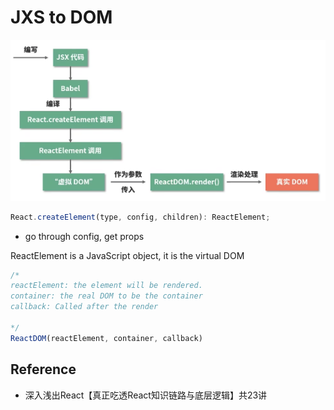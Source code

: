 # JXS to DOM

![](./jsx-to-dom.png)

```js
React.createElement(type, config, children): ReactElement;
```
- go through config, get props

ReactElement is a JavaScript object, it is the virtual DOM


```js
/*
reactElement: the element will be rendered.
container: the real DOM to be the container
callback: Called after the render

*/
ReactDOM(reactElement, container, callback)
```




## Reference
- 深入浅出React【真正吃透React知识链路与底层逻辑】共23讲
